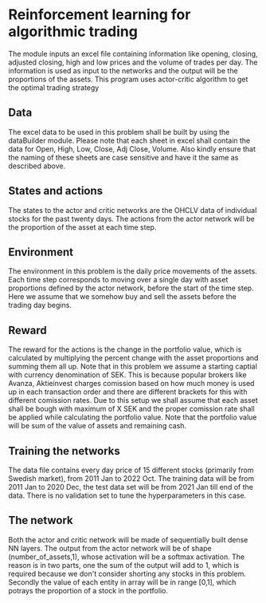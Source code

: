 # Reinforcement learning for algorithmic trading
The module inputs an excel file containing information like opening,
closing, adjusted closing, high and low prices and the volume of 
trades per day. The information is used as input to the networks
and the output will be the proportions of the assets. This program
uses actor-critic algorithm to get the optimal trading strategy

## Data
The excel data to be used in this problem shall be built by using
the dataBuilder module. Please note that each sheet in excel shall
contain the data for Open, High, Low, Close, Adj Close, Volume. 
Also kindly ensure that the naming of these sheets
are case sensitive and have it the same as described above.

## States and actions
The states to the actor and critic networks are the OHCLV data
of individual stocks for the past twenty days. The actions from
the actor network will be the proportion of the asset at each
time step.

## Environment
The environment in this problem is the daily price movements of 
the assets. Each time step corresponds to moving over a single
day with asset proportions defined by the actor network, before
the start of the time step. Here we assume that we somehow buy
and sell the assets before the trading day begins.

## Reward
The reward for the actions is the change in the portfolio value,
which is calculated by multiplying the percent change with the
asset proportions and summing them all up. Note that in this
problem we assume a starting captial with currency denomination
of SEK. This is because popular brokers like Avanza, Aktieinvest
charges comission based on how much money is used up in each 
transaction order and there are different brackets for this with
different comission rates. Due to this setup we shall assume that
each asset shall be bough with maximum of X SEK and the proper 
comission rate shall be applied while calculating the portfolio
value. Note that the portfolio value will be sum of the value 
of assets and remaining cash. 

## Training the networks
The data file contains every day price of 15 different stocks
(primarily from Swedish market), from 2011 Jan to 2022 Oct.
The training data will be from 2011 Jan to 2020 Dec, the test
data set will be from 2021 Jan till end of the data. There is 
no validation set to tune the hyperparameters in this case.

## The network
Both the actor and critic network will be made of sequentially
built dense NN layers. The output from the actor network will
be of shape (number_of_assets,1), whose activation will be a
softmax activation. The reason is in two parts, one the sum
of the output will add to 1, which is required because we don't
consider shorting any stocks in this problem. Secondly the value
of each entity in array will be in range [0,1], which potrays
the proportion of a stock in the portfolio.